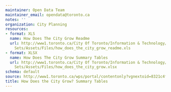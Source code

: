 ```yaml
---
maintainer: Open Data Team
maintainer_email: opendata@toronto.ca
notes: ''
organization: City Planning
resources:
- format: XLS
  name: How Does The City Grow Readme
  url: http://www1.toronto.ca/City Of Toronto/Information & Technology/Open Data/Data
    Sets/Assets/Files/how_does_the_city_grow_readme.xls
- format: XLSX
  name: How Does The City Grow Summary Tables
  url: http://www1.toronto.ca/City Of Toronto/Information & Technology/Open Data/Data
    Sets/Assets/Files/how_does_the_city_grow.xlsx
schema: default
source: http://www1.toronto.ca/wps/portal/contentonly?vgnextoid=8321c4fdc0b8f310VgnVCM10000071d60f89RCRD&vgnextchannel=1a66e03bb8d1e310VgnVCM10000071d60f89RCRD
title: How Does the City Grow? Summary Tables
---
```

